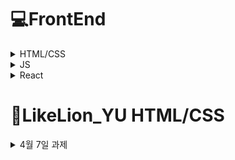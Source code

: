 # 💻FrontEnd
<details>

<summary>HTML/CSS</summary>
<div markdown="1">
 
### 🔥 태그
**Box**

---

`header` `section` `footer` `article` `nav` `div` `aside` `span` `main` `form` .
 
 **Item**

---

`a` `button` `input` `label` `img` `video` `audio` `map` `canvas` `table`
 
 **태그**는 **박스(box)** 또는 **아이템(item)** 2가지로 분류할 수 있다.

- `Box` : 아이템을 어떻게 배치할지 나누어주는 태그
- `Item` : 사용자들에게 보여지는 태그
   - `Block` : 한 줄에 한 개만 배치
   - `Inline` : 한 줄에 여러 개 배치
 ---
 
 ### ⭐블록 요소 (Block Element)
 
 ![image](https://user-images.githubusercontent.com/97418768/173006109-96782c82-bb24-48d5-ad61-f977221b89e4.png)

 - 가로폭 전체의 넓이를 가지는 직사각형 형태이며 `width`, `height`, `margin`, `padding` 등으로 레이아웃을 수정할 수 있다.
- 블록 요소 다음에는 줄바꿈이 이루어진다.
- css에서 `display:block` 으로 블록을 변경할 수 있다.
    
    ```css
    div {
    	display : block;
    }
    ```
    
- 블록 요소인 태그 종류
    
    `article` `aside` `div` `footer` `form` `h1` `h2` `h3` `h4` `h5` `h6` `header` `p` `section` `table` `ul` 등.
	
 ---
 
 ### ⭐인라인 요소 (Inline Element)

 ![image](https://user-images.githubusercontent.com/97418768/173202257-f52ac463-7ab9-4cef-afc3-82efe37a1017.png)

- 컨텐츠가 끝나는 지점까지를 넓이로 가지게 된다.
- 임의로 `width`, `height`로 변형을 줄 수가 없다.
- 인라인 요소는 `line-height`로 줄의 높낮이를 조절할 수 있고, `text-align`으로 텍스트의 중앙, 좌, 우측 정렬을 할 수 있다.
- 인라인 요소 다음에는 줄바꿈이 없고 우측으로 바로 이어서 표시된다.
- css에서 `display:inline`으로 인라인으로 변경할 수 있다.
    
    ```css
    div {
    	display : inline;
    }
    ```
    
- 인라인 블록인 태그 종류
    
    `a` `br` `button` `em` `i` `img` `input` `label` `select` `span` `strong` `textarea` 등
    
---
 
 ### ⭐태깅을 이용한 웹 구조화 (마크업)

웹사이트에 배치를 정하는 태그가 있다. 해당 태그들을 이용하면 웹사이트의 구조를 짤 수 있다.
 
 ![image](https://user-images.githubusercontent.com/97418768/173343489-a41a37c4-a589-4ba9-85bc-ed3ff9bafcbc.png)
---
 ### ⭐자주 사용하는 태그

`div` `span` : 아이템들을 묶어서 스타일링할 때 주로 사용

`div` : block level의 태그

`span` : inline level의 태그

`article` : 여러가지 아이템들을 재사용 가능하도록 그룹화해 놓은 것

`p` : 문단을 정의

`b` : 볼드체

`ol` : 번호가 있는 리스트

`ul` : 번호가 없는 리스트
 
---
 ### ⭐form

- 사용자로부터 데이터를 받아야하는 경우 사용되는 요소이다.

- 폼 요소는 서버에 데이터를 전달하기 위해 사용한다.

```html
<form action="" method="">
	...
</form>
```

`input` : 내용이 없는 빈 요소이며 type 속성을 통해 여러 종류의 입력 양식으로 나타낼 수 있다.

```html
<!-- 단순한 텍스트 입력 -->
<input type="text">

<!-- 공개할 수 없는 내용 입력 -->
<input type="password">

<!-- 라디오 버튼(중복 선택 불가능) -->
<input type="radio">

<!-- 체크박스(중복 선택 가능) -->
<input type="checkbox">

<!-- 파일을 서버에 올릴 때 사용 -->
<input type="file">

<!-- 버튼(클릭) -->
<input type="submit">
<input type="reset">
<input type="button">
```

`select` : 몇 개의 선택지를 리스트 형태로 노출하고 그 중 하나를 선택할 수 있게 하는 태그

```html
<select>
	<option>대연</option>
	<option>나원</option>
	<option>주원</option>
	...
</select>
```

`textarea` : 여러줄의 텍스트를 입력할 때 사용

```html
<textarea rows="5" cols="30"></textarea>
```

`button` : submit, reset, button 3가지의 타입

```html
<button type="submit|reset|button">버튼<button>
```

`label` : form 요소의 이름과 form 요소를 명시적으로 연결시켜주기 위해 사용

- form 요소의 id 속성값과 `<label>`의 for 속성값을 같게 적어주어야 한다.

```html
<label for="name">이름</label> : <input type="text" id="name">
```
 </div>
</details>
	
<details>

<summary>JS</summary>
<div markdown="2">
 
### 🔥 다양한 라이브러리

자바스크립트 언어를 이용해 만든 `React`, `Angular`, `View.js` 같은 프레임워크나 `jQuery` 같은 라이브러리도 있습니다.

<details>

<summary>라이브러리와 프레임워크의 차이</summary>
<div markdown="1">
    
| 라이브러리 | 개발자가 개발하는데 필요한 것들을 모아둔 도구들 <br> ex. 미리 작성된 코드, 변수, 함수, 클래스 |
| :---: | :----: |
| 프레임워크 | 개발 시 필수적인 코드, 알고리즘, 데이터베이스 연동 등과 같은  기능을 위해 어느 정도의 뼈대를 제공해주는 것 <br> 개발자는 그 뼈대 위에 코드를 작성하여 애플리케이션을 완성 |

</div>
</details>

### 제어의 역전

![image](https://user-images.githubusercontent.com/97418768/174070043-67e18781-b898-443b-9459-27d5132f24d0.png)
	
![image](https://user-images.githubusercontent.com/97418768/174070074-ec94f921-f132-4097-85a0-5a915bb610b9.png)

---

### 1️⃣  간단한 자바스크립트 예제 (클릭해서 색 변경)
```html
<!DOCTYPE html>
<html lang="en">
<head>
    <meta charset="UTF-8">
    <meta http-equiv="X-UA-Compatible" content="IE=edge">
    <meta name="viewport" content="width=device-width, initial-scale=1.0">
    <title>Document</title>
    <style>
        *:hover{
            cursor: default;
        }
    </style>
</head>
<body>
    <h1 id="heading">자바스크립트</h1>
    <p id="text">클릭해보세요!</p>

    <script src="http://code.jquery.com/jquery-1.11.2.min.js"></script>
<script> //jquary

    //자바스크립트를 클릭했을 때 색깔이 변하게
    //const heading = document.querySelector("#heading") //.은 클래스, #은 id
    //heading.addEventListener('click',()=>{
    //    heading.style.color='red';
    //})

    $('h1#heading').click(function(){
        $(this).css('color','red');
    });


</script>
<!-- 요소에 id 속성이 있으면 위치에 상관없이 메서드 
document.getElementById(id)를 이용해 접근할 수 있다. -->

<div id="elem">
    <div id="elem-content">Element</div>
  </div>
  
  <script>
    let elemtext = document.getElementById('elem');

    elemtext.style.textAlign="center";
  </script>


  <!-- elem.querySelectorAll(css)은 요소검색 메서드이다. 
elem의 자식 요소 중 주어진 CSS 선택자에 대응하는 요소 모두를 반환한다.-->

<ul>
    <li>1-1</li>
    <li>1-2</li>
  </ul>
  <ul>
    <li>2-1</li>
    <li>2-2</li>
  </ul>
  <script>
    let elements = document.querySelectorAll('ul > li:last-child');
  
    for (let elem of elements) {
      alert(elem.innerHTML); 
    }
  </script>
  

</body>
</html>
```
---
	
### 2️⃣  자바스크립트 기초 (ES6)

**🔥 변수** 

자바스크립트는 `var`, `const`, `let` 의 변수 선언을 지원합니다.

<aside>
❓ `**var` 은 쓰시지 않는 걸 추천드립니다!** 

왜인지 궁금하시다면 먼저 검색해보셔도 좋습니다!  정답은 강의 시간에 알려드릴게요

</aside>

그렇다면 `const`와 `let`에 대해 알아야겠죠.

`const`는 재할당이 가능하지 않고, `let`은 재할당이 가능합니다. 

앞으로 JS로 변수를 선언하실 때에는 `const`, `let`을 사용해주세요!

```jsx
const FOO = 123;
FOO = 456; // TypeError

let foo = 123;
foo = 456;
```

<details>

<summary>토글</summary>
<div markdown="1">

### **스코프**

- 변수의 유효범위 혹은 생존 범위

- `var` 키워드는 함수 수준의 범위를 가진다

- `const`, `let`은 블럭 수준 범위

- 보통 프로그래밍 언어의 경우 if문 블럭 안에서 변수를 선언하면 해당 블럭 안에서만 유지되지만 자바스크립트는 그렇지 않다

```jsx
var name = "Kim Jihye";

function showName(){
	var name = "Kim DaeYeon";
	if(true){
		var name = "김대연";
		console.log(name);
	}
	console.log(name);
}

showName();

console.log(name);
```

<details>

<summary>답</summary>
<div markdown="1">
김대연<br> 
김대연<br> 
Kim jihye<br>
 </div>
</details>
	

### **호이스팅**

- 변수 선언과 함수 선언을 끌어올림

```jsx
console.log(a());
console.log(b());
console.log(c());

function a(){
	return 'a';
}

var b = function fb(){
	return 'fb';
}

var c = function fc(){
	return 'fc';
}
```
<details>

<summary>실제 컴파일</summary>
<div markdown="1">

```jsx
function a(){
	reutrn 'a';
}

var b;
var c;

console.log(a());
console.log(b());
console.log(c());

b = function fb(){
	return 'fb';
}

c = function fc(){
	return 'fc';
}
```
    </div>
  </details>
	
 </div>
</details>

**🔥  화살표 함수**

```jsx
// ES5
let foo = function(){
	console.log("foo");
}

// ES6
let foo = () => console.log("foo");
```

https://velog.io/@ki_blank/JavaScript-%ED%99%94%EC%82%B4%ED%91%9C-%ED%95%A8%EC%88%98Arrow-function

---	
	
### 3️⃣  동물 테스트를 만들어보자 (복붙)

오늘은 HTML, CSS에서는 관심을 끄고 **JS**만 집중적으로 볼 것이기 때문에 다른 내용을 미리 제공해드립니다!

`index.html` `style.css` `script.js` 파일을 만들어 아래 내용을 복붙해주세요

- index.html
    
    ```html
    <!DOCTYPE html>
    <html lang="ko">
    <head>
        <meta charset="UTF-8">
        <meta http-equiv="X-UA-Compatible" content="IE=edge">
        <meta name="viewport" content="width=device-width, initial-scale=1.0">
        <title>세렝게티</title>
    
        <!-- css -->
        <link href="https://cdn.jsdelivr.net/npm/bootstrap@5.1.3/dist/css/bootstrap.min.css" rel="stylesheet" integrity="sha384-1BmE4kWBq78iYhFldvKuhfTAU6auU8tT94WrHftjDbrCEXSU1oBoqyl2QvZ6jIW3" crossorigin="anonymous">
        <link rel="stylesheet" href="style.css">
    </head>
    <body class="container">
        <div class="cont title-container">
            <h1>세렝게티 동물 테스트</h1>
            <button id="startBtn" class="btn btn-primary">시작하기</button>
        </div>
    
        <div class="cont question-container bg-light">
            <div class="progress mt-5">
                <div class="progress-bar" role="progressbar" style="width: calc(100/12*1%)"></div>
            </div>
            <h3 id="question" class="mt-5">질문</h3>
            <p id="type">EI</p>
            <button id="a" class="btn btn-dark">1</button>
            <button id="b" class="btn btn-dark">2</button>
        </div>
        <div class="cont result-container bg-danger">
            <h3 id="mbti">MBTI</h3>
            <p id="explain">설명</p>
            <img id="result-img" src="" alt="">
    
        </div>
    
        <div class="score-container">
            <input id="EI" type="text" class="input" value="0">
            <input id="SN" type="text" class="input" value="0">
            <input id="TF" type="text" class="input" value="0">
            <input id="JP" type="text" class="input" value="0">
        </div>
    
        <!-- js -->
        <script src="https://code.jquery.com/jquery-3.5.1.slim.min.js" integrity="sha384-DfXdz2htPH0lsSSs5nCTpuj/zy4C+OGpamoFVy38MVBnE+IbbVYUew+OrCXaRkfj" crossorigin="anonymous"></script>
        <script src="https://cdn.jsdelivr.net/npm/bootstrap@4.5.3/dist/js/bootstrap.bundle.min.js" integrity="sha384-ho+j7jyWK8fNQe+A12Hb8AhRq26LrZ/JpcUGGOn+Y7RsweNrtN/tE3MoK7ZeZDyx" crossorigin="anonymous"></script>
        <script type="text/javascript" src="script.js"></script>
    </body>
    </html>
    ```
    
- style.css
    
    ```css
    body{
        width : 100vw;
        height : 100vh;
        display: flex;
    }
    .cont{
        width : 100%;
        height : 100%;
        display: flex;
        flex-direction: column;
        text-align: center;
    }
    
    .title-container{
        margin: auto;
        background-color: gray;
        display:flex;
        flex-direction: column;
        justify-content: center;
        align-items: center;
    }
    
    .question-container{   
        display: none;
    }
    
    .btn{
        width : 300px;
        margin : 10px;
    }
    
    .score-container{
        position:absolute;
        display: flex;
        flex-direction: column;
        bottom: 5%;
        display: none;
    }
    
    .result-container{
        display: none;
    }
    
    #result-img{
        width : 50%;
    }
    
    #type{
        display: none;
    }
    ```
    
- script.js
    
    ```jsx
    const titleContainer = document.querySelector(".title-container");
    const titleBtn = document.querySelector("#startBtn");
    const questionContainer = document.querySelector('.question-container');
    const question = document.querySelector('#question');
    const type = document.querySelector('#type');
    const aBtn = document.querySelector("#a");
    const bBtn = document.querySelector('#b');
    const EI = document.querySelector('#EI');
    const SN = document.querySelector('#SN');
    const TF = document.querySelector("#TF");
    const JS = document.querySelector("#JP");
    const pro = document.querySelector('.progress-bar');
    const MBTI = document.querySelector('#mbti');
    const explain = document.querySelector('#explain');
    const image = document.querySelector('#result-img');
    const resultContainer = document.querySelector('.result-container');
    
    const q = {
        1: {
            "title": "문제 1번", 
            "type": "EI", 
            "A": "E", 
            "B": "I"
        },
        2: {"title": "문제 2번", "type": "EI", "A": "E", "B": "I"},
        3: {"title": "문제 3번", "type": "EI", "A": "E", "B": "I"},
        4: {"title": "문제 4번", "type": "SN", "A": "S", "B": "N"},
        5: {"title": "문제 5번", "type": "SN", "A": "S", "B": "N"},
        6: {"title": "문제 6번", "type": "SN", "A": "S", "B": "N"},
        7: {"title": "문제 7번", "type": "TF", "A": "T", "B": "F"},
        8: {"title": "문제 8번", "type": "TF", "A": "T", "B": "F"},
        9: {"title": "문제 9번", "type": "TF", "A": "T", "B": "F"},
        10: {"title": "문제 10번", "type": "JP", "A": "J", "B": "P"},
        11: {"title": "문제 11번", "type": "JP", "A": "J", "B": "P"},
        12: {"title": "문제 12번", "type": "JP", "A": "J", "B": "P"}
    }
    const result = {
        "ISTJ": {
            "animal": "하마", 
            "explain": "하마 설명", 
            "img": "lion.jpg"
        },
        "ISFJ": {"animal": "부엉이", "explain": "부엉이 설명", "img": "lion.jpg"},
        "INFJ": {"animal": "물소", "explain": "물소 설명", "img": "lion.jpg"},
        "INTJ": {"animal": "치타", "explain": "치타 설명", "img": "lion.jpg"},
        "ISTP": {"animal": "나무늘보", "explain": "나무늘보 설명", "img": "lion.jpg"},
        "ISFP": {"animal": "거북이", "explain": "거북이 설명", "img": "lion.jpg"},
        "INFP": {"animal": "코끼리", "explain": "코끼리 설명", "img": "lion.jpg"},
        "INTP": {"animal": "침팬지", "explain": "침팬지 설명", "img": "lion.jpg"},
        "ESTP": {"animal": "악어", "explain": "악어 설명", "img": "lion.jpg"},
        "ESFP": {"animal": "미어캣", "explain": "미어캣 설명", "img": "lion.jpg"},
        "ENFP": {"animal": "멋쟁이 사자", "explain": "멋쟁이 사자 설명", "img": "lion.jpg"},
        "ENTP": {"animal": "태양새", "explain": "태양새 설명", "img": "lion.jpg"},
        "ESTJ": {"animal": "기린", "explain": "기린 설명", "img": "lion.jpg"},
        "ESFJ": {"animal": "고릴라", "explain": "고릴라 설명", "img": "lion.jpg"},
        "ENFJ": {"animal": "카피바라", "explain": "카피바라 설명", "img": "lion.jpg"},
        "ENTJ": {"animal": "호랑이", "explain": "호랑이 설명", "img": "lion.jpg"}
    }
    
    let num = 1;
    
    // 여기까지만 사전 제공
    ```
    
    ```jsx
    const titleContainer = document.querySelector(".title-container");
    const titleBtn = document.querySelector("#startBtn");
    const questionContainer = document.querySelector('.question-container');
    const question = document.querySelector('#question');
    const type = document.querySelector('#type');
    const aBtn = document.querySelector("#a");
    const bBtn = document.querySelector('#b');
    const EI = document.querySelector('#EI');
    const SN = document.querySelector('#SN');
    const TF = document.querySelector("#TF");
    const JS = document.querySelector("#JP");
    const pro = document.querySelector('.progress-bar');
    const MBTI = document.querySelector('#mbti');
    const explain = document.querySelector('#explain');
    const image = document.querySelector('#result-img');
    const resultContainer = document.querySelector('.result-container');
    
    const q = {
        1: {
            "title": "문제 1번", 
            "type": "EI", 
            "A": "E", 
            "B": "I"
        },
        2: {"title": "문제 2번", "type": "EI", "A": "E", "B": "I"},
        3: {"title": "문제 3번", "type": "EI", "A": "E", "B": "I"},
        4: {"title": "문제 4번", "type": "SN", "A": "S", "B": "N"},
        5: {"title": "문제 5번", "type": "SN", "A": "S", "B": "N"},
        6: {"title": "문제 6번", "type": "SN", "A": "S", "B": "N"},
        7: {"title": "문제 7번", "type": "TF", "A": "T", "B": "F"},
        8: {"title": "문제 8번", "type": "TF", "A": "T", "B": "F"},
        9: {"title": "문제 9번", "type": "TF", "A": "T", "B": "F"},
        10: {"title": "문제 10번", "type": "JP", "A": "J", "B": "P"},
        11: {"title": "문제 11번", "type": "JP", "A": "J", "B": "P"},
        12: {"title": "문제 12번", "type": "JP", "A": "J", "B": "P"}
    }
    const result = {
        "ISTJ": {
            "animal": "하마", 
            "explain": "하마 설명", 
            "img": "lion.jpg"
        },
        "ISFJ": {"animal": "부엉이", "explain": "부엉이 설명", "img": "lion.jpg"},
        "INFJ": {"animal": "물소", "explain": "물소 설명", "img": "lion.jpg"},
        "INTJ": {"animal": "치타", "explain": "치타 설명", "img": "lion.jpg"},
        "ISTP": {"animal": "나무늘보", "explain": "나무늘보 설명", "img": "lion.jpg"},
        "ISFP": {"animal": "거북이", "explain": "거북이 설명", "img": "lion.jpg"},
        "INFP": {"animal": "코끼리", "explain": "코끼리 설명", "img": "lion.jpg"},
        "INTP": {"animal": "침팬지", "explain": "침팬지 설명", "img": "lion.jpg"},
        "ESTP": {"animal": "악어", "explain": "악어 설명", "img": "lion.jpg"},
        "ESFP": {"animal": "미어캣", "explain": "미어캣 설명", "img": "lion.jpg"},
        "ENFP": {"animal": "멋쟁이 사자", "explain": "멋쟁이 사자 설명", "img": "lion.jpg"},
        "ENTP": {"animal": "태양새", "explain": "태양새 설명", "img": "lion.jpg"},
        "ESTJ": {"animal": "기린", "explain": "기린 설명", "img": "lion.jpg"},
        "ESFJ": {"animal": "고릴라", "explain": "고릴라 설명", "img": "lion.jpg"},
        "ENFJ": {"animal": "카피바라", "explain": "카피바라 설명", "img": "lion.jpg"},
        "ENTJ": {
            "animal": "호랑이", 
            "explain": "호랑이 설명", 
            "img": "lion.jpg"
        }
    }
    
    let num = 1;
    let mbti = '';
    
    // 여기까지만 사전 제공
    
    titleBtn.addEventListener('click', ()=>{
        titleContainer.style.display = 'none';
        questionContainer.style.display = 'block';
        updateQuestion();
    });
    
    aBtn.addEventListener('click', ()=>{
        switch(type.innerHTML){
            case 'EI' :
                let e = parseInt(EI.value);
                EI.setAttribute('value', e+1);
                break;
            case 'SN':
                let s = parseInt(SN.value);
                SN.setAttribute('value', s+1);
                break;
            case 'TF':
                let t = parseInt(TF.value);
                TF.setAttribute('value', t+1);
                break;
            case 'JP':
                let j = parseInt(JP.value);
                JP.setAttribute('value', j+1);
                break;
        }
        updateQuestion();
    });
    
    bBtn.addEventListener('click', ()=>{
        updateQuestion();
    });
    
    function updateQuestion(){
        if(num == 13){
            questionContainer.style.display = 'none';
            resultContainer.style.display = 'block';
    
            (EI.value > 2 ? mbti+='E' : mbti+='I');
            (SN.value > 2 ? mbti+='S' : mbti+='N');
            (TF.value > 2 ? mbti+='T' : mbti+='F');
            (JP.value > 2 ? mbti+='J' : mbti+='P');
    
            MBTI.innerHTML = mbti;
            explain.innerHTML = result[mbti].explain;
            image.setAttribute('src', result[mbti].img);
    
            // if(EI.value > 2){
            //     mbti += 'E';
            // }
            // else{
            //     mbti += 'I';
            // }
        }
        else{
            pro.setAttribute('style', `width : calc(100/12*${num}%);`);
            question.innerHTML = q[num].title;
            type.innerHTML = q[num].type;
            aBtn.innerHTML = q[num].A;
            bBtn.innerHTML = q[num].B;
            num++;
        }
    }
    ```
 </div>
</details>

<details>

<summary>React</summary>
<div markdown="3">
	
## ES6
	
### 0️⃣  가변 변수와 불변 변수

가변 변수를 위한 `let` 키워드, 값을 수정할 수 없는 불변 변수를 위한 `const` 키워드를 사용합니다.

**가변 변수**는 변수를 읽거나 수정할 수 있습니다.

```jsx
// 가변 변수 let

let num = -1;
num = num * 3;

let str = '이건 문자';
str = '다른 문자';

let arr = [];
arr [ 1,2,3,];

let obj = {};
obj = { name : '새로운 객체' };
```

**불변 변수**는 선언한 후 읽기만 가능합니다. 그런데 값을 다시 할당할 수 없는 것이지 값을 변경할 순 있습니다. 

하지만 불변 변수로 정의된 배열이나 객체를 내장 함수로 수정하는 것은 **무결성**을 해치는 일이므로 새로운 불변 변수를 만들어 새값을 할당해주는 방법으로 새로 정의해줘야 합니다.

가변 내장 함수(push, splice, pop, shift) < 무결정 내장 함수 < let

- `concat()`
- `slice()`

```jsx
// 불변 변수 const 

const num = 1;
num = 3; // TypeError

// const를 변경할 수 있는 경우
const arr2 = [];
arr2.push(1); // arr2 = [1];
arr2.splice(0,0,0); // arr2 = [0,1];
```
### 1️⃣  템플릿 문자열

**템플릿 문자열**은 문자열 안에 변수와 연산식을 혼합하여 사용합니다.

기존 자바스크립트는 문자열과 변수를 연결하기 위해서 병합 연산자(+)를 사용해야했습니다.

ES6부터는 템플릿 문자열을 도입해 **백틱(`)**으로 문자열을 표현합니다.

**특수 기호 $** 를 사용하여 변수를 포함할 수도 있습니다.

```jsx
const product = { name : '검정 반팔', price : '25000원' };

let message = '제품 ' + product.name + '의 가격은 ' + product.price + '입니다.'; // 이전

message = `제품 ${product.name}의 가격은 ${product.price}입니다.`; // ES6
```

---

### 2️⃣  전개 연산자 Spread Operator

**전개 연산자**는 나열형 자료를 추출하거나 연결할 때 사용합나디. 

사용 방법은 배열이나 객체, 변수명 앞에 **마침표 세 개 ...** 를 입력합니다.

중요한 점은 **배열, 객체, 함수 인자 표현식** 안에서만 사용해야하다는 것!

```jsx
// 배열

const arr1 = ['one', 'two'];
const arr2 = ['three', 'four'];

let arr3 = [ arr1[0], arr1[1], arr2[0], arr[1] ]; // 과거

arr3 = [ ...arr1, ...arr2 ]; // ES6

const [ one, two, three = 'empty', ...others ] = arr1;
// one = 'one' , two = 'two', three = 'empty' , others = []
```

```jsx
// 객체

let obj1 = { one : 1, two : 2, other : 0 };

let obj2 = { three : 3, four : 4, other : -1 };

let comb = { ...obj1, ... obj2 };
// comb = { one : 1, two : 2, three : 3, four : 4, other : -1 };

comb = { ...obj2, ...obj1 };
// comb = [ one : 1, two : 2, three : 3, four : 4, other : 0 };

let { other , others } = comb;
// other =  0
// others = { one : 1, two : 2, three : 3, four : 4 }
```

---

### 3️⃣  클래스

```jsx
function Shape(x,y){
	this.name = "Shape";
  this.move(x,y);
}

Shape.create = function(x,y) { return new Shape(x,y); };

Shape.prototype.move = function(x,y) {
	this.x = x;
	this.y = y;
}

// 혹은
Shape.prototype = {
	move : function(x,y) {
		this.x = x;
		this.y = y;
	}
};

var s = new Shape(0,0);
```

```jsx
class Shape {
	static create(x,y) { return new Shape(x,y); }
	name = "Shape";

  constructor(x,y) {
		this.move(x,y);
	}
	move(x,y){
		this.x = x;
		this.y = y;
	}
}

class Circle extends Shape{
	constructor(x,y,radius) {
		super(x,y);
		this.radius = radius;
	}
}
```

---

### 4️⃣  화살표 함수

**화살표 함수**는 **화살표 기호 ⇒** 로 함수를 선언합니다. 

```jsx
function func(name){
	return "안녕 " + name;
}

console.log(func('영희');

// 화살표 함수를 사용하면

const func = (name) => {
	return `안녕 ${name}`;
}

console.log(func('영희'));

// 함수 코드가 한 줄인 경우 아래처럼 {}와 return을 생략할수 있습니다.

const func = (name) => `안녕 ${name}`;

```

---

### 5️⃣  forEach()

주어진 함수를 배열 요소 각각에 대해 실행

```jsx
const arr = ['a', 'b', 'c' ];

arr.forEach(element => console.log(element));
```

### 6️⃣  map()

배열 내의 모든 요소 각각에 대하여 주어진 함수를 호출한 결과를 모아 새로운 배열을 반환

```jsx
const arr = [1,3,5,7];

const map = arr.map(x => x *2);

console.log(map);
```

### 7️⃣  reduce()

배열의 각 요소에 대해 주어진 리듀서 함수를 실행하고 하나의 결과값을 반환

```jsx
const arr = [1,3,5,7];

const initalValue = 0;

const sum = arr.reduce( (prev, curr) => prev + curr , initValue);

console.log(sum);
```

---

</div>
</details>

# 📙LikeLion_YU HTML/CSS
 <details>

<summary>4월 7일 과제</summary>
<div markdown="1">
 
## 📝 CSS Flex(Flexible Box) 완벽 가이드
#### https://heropy.blog/2018/11/24/css-flexible-box/
 
 ### 🔷 float의 속성
 ![image](https://user-images.githubusercontent.com/97418768/164005368-f78e6e59-5c4a-4c6a-9b9e-9aa2320d09fa.png)

## 📝 Flexbox Froggy
#### http://flexboxfroggy.com/#ko

 ### ✅ justify-content :  요소들을 가로선 상에서 정렬
- flex-start: 요소들을 컨테이너의 왼쪽으로 정렬합니다.
- flex-end: 요소들을 컨테이너의 오른쪽으로 정렬합니다.
- center: 요소들을 컨테이너의 가운데로 정렬합니다.
- space-between: 요소들 사이에 동일한 간격을 둡니다.
- space-around: 요소들 주위에 동일한 간격을 둡니다.

 ### ✅ align-items : 요소들을 세로선 상에서 정렬
 - flex-start: 요소들을 컨테이너의 꼭대기로 정렬합니다.
 - flex-end: 요소들을 컨테이너의 바닥으로 정렬합니다.
 - center: 요소들을 컨테이너의 세로선 상의 가운데로 정렬합니다.
 - baseline: 요소들을 컨테이너의 시작 위치에 정렬합니다.
 - stretch: 요소들을 컨테이너에 맞도록 늘립니다.
 
 ### ✅ flex-direction : 컨테이너 안에서 요소들이 정렬해야 할 방향을 지정
 - row: 요소들을 텍스트의 방향과 동일하게 정렬합니다.
 - row-reverse: 요소들을 텍스트의 반대 방향으로 정렬합니다.
 - column: 요소들을 위에서 아래로 정렬합니다.
 - column-reverse: 요소들을 아래에서 위로 정렬합니다.
 
 ### ✅ order : Flex 요소의 순서를 지정
  - 기본값 : 0
  - 양수 및 음수로 변경 가능
 
  ### ✅ align-self :  align-items가 사용하는 값들을 인자로 받으며, 그 값들은 지정한 요소에만 적용
 - 개별 요소에 적용
 - flex-start: 요소들을 컨테이너의 꼭대기로 정렬합니다.
 - flex-end: 요소들을 컨테이너의 바닥으로 정렬합니다.
 - center: 요소들을 컨테이너의 세로선 상의 가운데로 정렬합니다.
 - baseline: 요소들을 컨테이너의 시작 위치에 정렬합니다.
 - stretch: 요소들을 컨테이너에 맞도록 늘립니다.
 
  ### ✅ flex-wrap : Flex 요소들을 한 줄 또는 여러 줄에 걸쳐 정렬
 - nowrap: 모든 요소들을 한 줄에 정렬합니다.
 - wrap: 요소들을 여러 줄에 걸쳐 정렬합니다.
 - wrap-reverse: 요소들을 여러 줄에 걸쳐 반대로 정렬합니다.
 
  ### ✅ flex-flow : flex-direction과 flex-wrap 두 속성의 값들을 인자로 받음(두 속성을 동시에 사용가능)
  - ex) flex-flow: row wrap;
 
  ### ✅ align-content : 세로선 상에 여분의 공간이 있는 경우 Flex 컨테이너 사이의 간격을 조절
 - flex-start: 여러 줄들을 컨테이너의 꼭대기에 정렬합니다.
 - flex-end: 여러 줄들을 컨테이너의 바닥에 정렬합니다.
 - center: 여러 줄들을 세로선 상의 가운데에 정렬합니다.
 - space-between: 여러 줄들 사이에 동일한 간격을 둡니다.
 - space-around: 여러 줄들 주위에 동일한 간격을 둡니다.
 - stretch: 여러 줄들을 컨테이너에 맞도록 늘립니다.
 
 
 </div>
</details>
